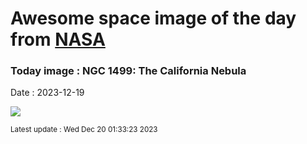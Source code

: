 
# Awesome space image of the day from [NASA](https://api.nasa.gov/)

### Today image : NGC 1499: The California Nebula
Date : 2023-12-19

![](https://apod.nasa.gov/apod/image/2312/CalNeb_Powell_960.jpg)

<small>Latest update : Wed Dec 20 01:33:23 2023</small>
        
